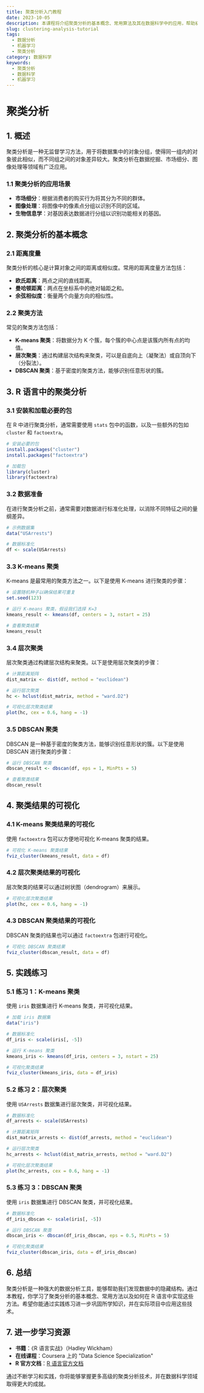 ```yaml
---
title: 聚类分析入门教程
date: 2023-10-05
description: 本课程将介绍聚类分析的基本概念、常用算法及其在数据科学中的应用，帮助初学者掌握这一重要的数据分析技术。
slug: clustering-analysis-tutorial
tags:
  - 数据分析
  - 机器学习
  - 聚类分析
category: 数据科学
keywords:
  - 聚类分析
  - 数据科学
  - 机器学习
---
```


# 聚类分析

## 1. 概述

聚类分析是一种无监督学习方法，用于将数据集中的对象分组，使得同一组内的对象彼此相似，而不同组之间的对象差异较大。聚类分析在数据挖掘、市场细分、图像处理等领域有广泛应用。

### 1.1 聚类分析的应用场景
- **市场细分**：根据消费者的购买行为将其分为不同的群体。
- **图像处理**：将图像中的像素点分组以识别不同的区域。
- **生物信息学**：对基因表达数据进行分组以识别功能相关的基因。

## 2. 聚类分析的基本概念

### 2.1 距离度量
聚类分析的核心是计算对象之间的距离或相似度。常用的距离度量方法包括：
- **欧氏距离**：两点之间的直线距离。
- **曼哈顿距离**：两点在坐标系中的绝对轴距之和。
- **余弦相似度**：衡量两个向量方向的相似性。

### 2.2 聚类方法
常见的聚类方法包括：
- **K-means 聚类**：将数据分为 K 个簇，每个簇的中心点是该簇内所有点的均值。
- **层次聚类**：通过构建层次结构来聚类，可以是自底向上（凝聚法）或自顶向下（分裂法）。
- **DBSCAN 聚类**：基于密度的聚类方法，能够识别任意形状的簇。

## 3. R 语言中的聚类分析

### 3.1 安装和加载必要的包
在 R 中进行聚类分析，通常需要使用 `stats` 包中的函数，以及一些额外的包如 `cluster` 和 `factoextra`。

```R
# 安装必要的包
install.packages("cluster")
install.packages("factoextra")

# 加载包
library(cluster)
library(factoextra)
```

### 3.2 数据准备
在进行聚类分析之前，通常需要对数据进行标准化处理，以消除不同特征之间的量纲差异。

```R
# 示例数据集
data("USArrests")

# 数据标准化
df <- scale(USArrests)
```

### 3.3 K-means 聚类
K-means 是最常用的聚类方法之一。以下是使用 K-means 进行聚类的步骤：

```R
# 设置随机种子以确保结果可重复
set.seed(123)

# 运行 K-means 聚类，假设我们选择 K=3
kmeans_result <- kmeans(df, centers = 3, nstart = 25)

# 查看聚类结果
kmeans_result
```

### 3.4 层次聚类
层次聚类通过构建层次结构来聚类。以下是使用层次聚类的步骤：

```R
# 计算距离矩阵
dist_matrix <- dist(df, method = "euclidean")

# 运行层次聚类
hc <- hclust(dist_matrix, method = "ward.D2")

# 可视化层次聚类结果
plot(hc, cex = 0.6, hang = -1)
```

### 3.5 DBSCAN 聚类
DBSCAN 是一种基于密度的聚类方法，能够识别任意形状的簇。以下是使用 DBSCAN 进行聚类的步骤：

```R
# 运行 DBSCAN 聚类
dbscan_result <- dbscan(df, eps = 1, MinPts = 5)

# 查看聚类结果
dbscan_result
```

## 4. 聚类结果的可视化

### 4.1 K-means 聚类结果的可视化
使用 `factoextra` 包可以方便地可视化 K-means 聚类的结果。

```R
# 可视化 K-means 聚类结果
fviz_cluster(kmeans_result, data = df)
```

### 4.2 层次聚类结果的可视化
层次聚类的结果可以通过树状图（dendrogram）来展示。

```R
# 可视化层次聚类结果
plot(hc, cex = 0.6, hang = -1)
```

### 4.3 DBSCAN 聚类结果的可视化
DBSCAN 聚类的结果也可以通过 `factoextra` 包进行可视化。

```R
# 可视化 DBSCAN 聚类结果
fviz_cluster(dbscan_result, data = df)
```

## 5. 实践练习

### 5.1 练习 1：K-means 聚类
使用 `iris` 数据集进行 K-means 聚类，并可视化结果。

```R
# 加载 iris 数据集
data("iris")

# 数据标准化
df_iris <- scale(iris[, -5])

# 运行 K-means 聚类
kmeans_iris <- kmeans(df_iris, centers = 3, nstart = 25)

# 可视化聚类结果
fviz_cluster(kmeans_iris, data = df_iris)
```

### 5.2 练习 2：层次聚类
使用 `USArrests` 数据集进行层次聚类，并可视化结果。

```R
# 数据标准化
df_arrests <- scale(USArrests)

# 计算距离矩阵
dist_matrix_arrests <- dist(df_arrests, method = "euclidean")

# 运行层次聚类
hc_arrests <- hclust(dist_matrix_arrests, method = "ward.D2")

# 可视化层次聚类结果
plot(hc_arrests, cex = 0.6, hang = -1)
```

### 5.3 练习 3：DBSCAN 聚类
使用 `iris` 数据集进行 DBSCAN 聚类，并可视化结果。

```R
# 数据标准化
df_iris_dbscan <- scale(iris[, -5])

# 运行 DBSCAN 聚类
dbscan_iris <- dbscan(df_iris_dbscan, eps = 0.5, MinPts = 5)

# 可视化聚类结果
fviz_cluster(dbscan_iris, data = df_iris_dbscan)
```

## 6. 总结

聚类分析是一种强大的数据分析工具，能够帮助我们发现数据中的隐藏结构。通过本教程，你学习了聚类分析的基本概念、常用方法以及如何在 R 语言中实现这些方法。希望你能通过实践练习进一步巩固所学知识，并在实际项目中应用这些技术。

## 7. 进一步学习资源

- **书籍**：《R 语言实战》（Hadley Wickham）
- **在线课程**：Coursera 上的 "Data Science Specialization"
- **R 官方文档**：[R 语言官方文档](https://www.r-project.org/)

通过不断学习和实践，你将能够掌握更多高级的聚类分析技术，并在数据科学领域取得更大的成就。